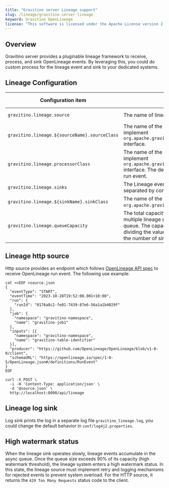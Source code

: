 ```yaml
---
title: "Gravitino server Lineage support"
slug: /lineage/gravitino-server-lineage
keyword: Gravitino OpenLineage
license: "This software is licensed under the Apache License version 2."
---
```


## Overview

Gravitino server provides a pluginable lineage framework to receive, process, and sink OpenLineage events. By leveraging this, you could do custom process for the lineage event and sink to your dedicated systems.

## Lineage Configuration

| Configuration item                            | Description                                                                                                                                                                                                                                                | Default value                                          | Required | Since Version    |
|-----------------------------------------------|------------------------------------------------------------------------------------------------------------------------------------------------------------------------------------------------------------------------------------------------------------|--------------------------------------------------------|----------|------------------|
| `gravitino.lineage.source`                    | The name of lineage event source.                                                                                                                                                                                                                          | http                                                   | No       | 0.9.0-incubating |
| `gravitino.lineage.${sourceName}.sourceClass` | The name of the lineage source class which should implement `org.apache.gravitino.lineage.source.LineageSource` interface.                                                                                                                                 | (none)                                                 | No       | 0.9.0-incubating |
| `gravitino.lineage.processorClass`            | The name of the lineage processor class which should implement `org.apache.gravitino.lineage.processor.LineageProcessor` interface. The default noop processor do nothing about the run event.                                                             | `org.apache.gravitino.lineage.processor.NoopProcessor` | No       | 0.9.0-incubating |
| `gravitino.lineage.sinks`                     | The Lineage event sink names (support multiple sinks separated by commas).                                                                                                                                                                                 | log                                                    | No       | 0.9.0-incubating |
| `gravitino.lineage.${sinkName}.sinkClass`     | The name of the lineage sink class which should implement `org.apache.gravitino.lineage.sink.LineageSink` interface.                                                                                                                                       | (none)                                                 | No       | 0.9.0-incubating |
| `gravitino.lineage.queueCapacity`             | The total capacity of lineage event queues. When there are multiple lineage sinks, each sink utilizes an isolated event queue. The capacity of each queue is calculated by dividing the value of `gravitino.lineage.queueCapacity` by the number of sinks. | 10000                                                  | No       | 0.9.0-incubating |

## Lineage http source 

Http source provides an endpoint which follows [OpenLineage API spec](https://openlineage.io/apidocs/openapi/) to receive OpenLineage run event. The following use example:

```shell
cat <<EOF >source.json
{
  "eventType": "START",
  "eventTime": "2023-10-28T19:52:00.001+10:00",
  "run": {
    "runId": "0176a8c2-fe01-7439-87e6-56a1a1b4029f"
  },
  "job": {
    "namespace": "gravitino-namespace",
    "name": "gravitino-job1"
  },
  "inputs": [{
    "namespace": "gravitino-namespace",
    "name": "gravitino-table-identifier"
  }],
  "producer": "https://github.com/OpenLineage/OpenLineage/blob/v1-0-0/client",
  "schemaURL": "https://openlineage.io/spec/1-0-5/OpenLineage.json#/definitions/RunEvent"
}
EOF

curl -X POST \
  -i -H 'Content-Type: application/json' \
  -d '@source.json' \
  http://localhost:8090/api/lineage
```

## Lineage log sink

Log sink prints the log in a separate log file `gravitino_lineage.log`, you could change the default behavior in `conf/log4j2.properties`.

## High watermark status

When the lineage sink operates slowly, lineage events accumulate in the async queue. Once the queue size exceeds 90% of its capacity (high watermark threshold), the lineage system enters a high watermark status. In this state, the lineage source must implement retry and logging mechanisms for rejected events to prevent system overload. For the HTTP source, it returns the `429 Too Many Requests` status code to the client.